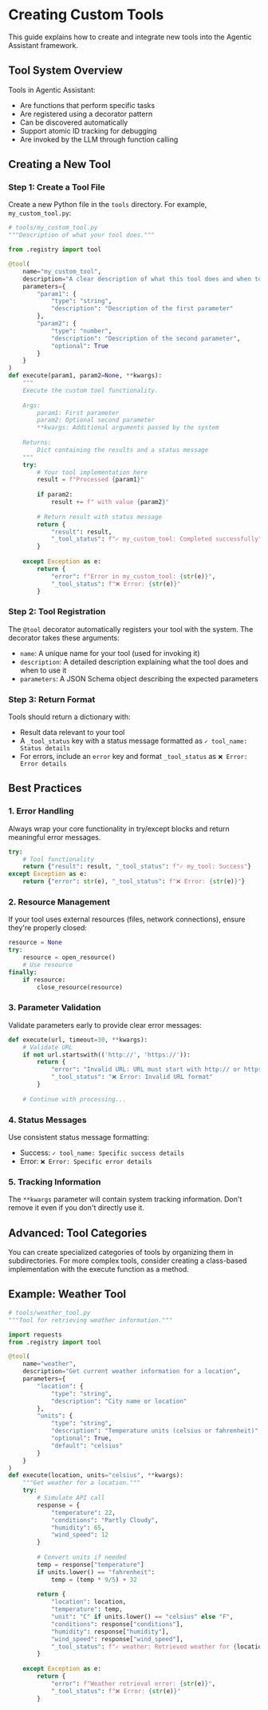 # Creating Custom Tools

This guide explains how to create and integrate new tools into the Agentic Assistant framework.

## Tool System Overview

Tools in Agentic Assistant:
- Are functions that perform specific tasks
- Are registered using a decorator pattern
- Can be discovered automatically
- Support atomic ID tracking for debugging
- Are invoked by the LLM through function calling

## Creating a New Tool

### Step 1: Create a Tool File

Create a new Python file in the `tools` directory. For example, `my_custom_tool.py`:

```python
# tools/my_custom_tool.py
"""Description of what your tool does."""

from .registry import tool

@tool(
    name="my_custom_tool",
    description="A clear description of what this tool does and when to use it",
    parameters={
        "param1": {
            "type": "string",
            "description": "Description of the first parameter"
        },
        "param2": {
            "type": "number",
            "description": "Description of the second parameter",
            "optional": True
        }
    }
)
def execute(param1, param2=None, **kwargs):
    """
    Execute the custom tool functionality.
    
    Args:
        param1: First parameter
        param2: Optional second parameter
        **kwargs: Additional arguments passed by the system
        
    Returns:
        Dict containing the results and a status message
    """
    try:
        # Your tool implementation here
        result = f"Processed {param1}"
        
        if param2:
            result += f" with value {param2}"
            
        # Return result with status message
        return {
            "result": result,
            "_tool_status": f"✓ my_custom_tool: Completed successfully"
        }
        
    except Exception as e:
        return {
            "error": f"Error in my_custom_tool: {str(e)}",
            "_tool_status": f"❌ Error: {str(e)}"
        }
```

### Step 2: Tool Registration

The `@tool` decorator automatically registers your tool with the system. The decorator takes these arguments:

- `name`: A unique name for your tool (used for invoking it)
- `description`: A detailed description explaining what the tool does and when to use it
- `parameters`: A JSON Schema object describing the expected parameters

### Step 3: Return Format

Tools should return a dictionary with:

- Result data relevant to your tool
- A `_tool_status` key with a status message formatted as `✓ tool_name: Status details`
- For errors, include an `error` key and format `_tool_status` as `❌ Error: Error details`

## Best Practices

### 1. Error Handling

Always wrap your core functionality in try/except blocks and return meaningful error messages.

```python
try:
    # Tool functionality
    return {"result": result, "_tool_status": f"✓ my_tool: Success"}
except Exception as e:
    return {"error": str(e), "_tool_status": f"❌ Error: {str(e)}"}
```

### 2. Resource Management

If your tool uses external resources (files, network connections), ensure they're properly closed:

```python
resource = None
try:
    resource = open_resource()
    # Use resource
finally:
    if resource:
        close_resource(resource)
```

### 3. Parameter Validation

Validate parameters early to provide clear error messages:

```python
def execute(url, timeout=30, **kwargs):
    # Validate URL
    if not url.startswith(('http://', 'https://')):
        return {
            "error": "Invalid URL: URL must start with http:// or https://",
            "_tool_status": "❌ Error: Invalid URL format"
        }
    
    # Continue with processing...
```

### 4. Status Messages

Use consistent status message formatting:

- Success: `✓ tool_name: Specific success details`
- Error: `❌ Error: Specific error details`

### 5. Tracking Information

The `**kwargs` parameter will contain system tracking information. Don't remove it even if you don't directly use it.

## Advanced: Tool Categories

You can create specialized categories of tools by organizing them in subdirectories. For more complex tools, consider creating a class-based implementation with the execute function as a method.

## Example: Weather Tool

```python
# tools/weather_tool.py
"""Tool for retrieving weather information."""

import requests
from .registry import tool

@tool(
    name="weather",
    description="Get current weather information for a location",
    parameters={
        "location": {
            "type": "string",
            "description": "City name or location"
        },
        "units": {
            "type": "string",
            "description": "Temperature units (celsius or fahrenheit)",
            "optional": True,
            "default": "celsius"
        }
    }
)
def execute(location, units="celsius", **kwargs):
    """Get weather for a location."""
    try:
        # Simulate API call
        response = {
            "temperature": 22,
            "conditions": "Partly Cloudy",
            "humidity": 65,
            "wind_speed": 12
        }
        
        # Convert units if needed
        temp = response["temperature"]
        if units.lower() == "fahrenheit":
            temp = (temp * 9/5) + 32
        
        return {
            "location": location,
            "temperature": temp,
            "unit": "C" if units.lower() == "celsius" else "F",
            "conditions": response["conditions"],
            "humidity": response["humidity"],
            "wind_speed": response["wind_speed"],
            "_tool_status": f"✓ weather: Retrieved weather for {location}"
        }
        
    except Exception as e:
        return {
            "error": f"Weather retrieval error: {str(e)}",
            "_tool_status": f"❌ Error: {str(e)}"
        }
```
